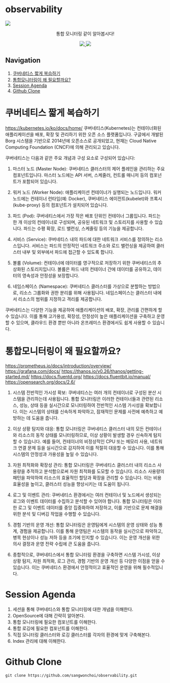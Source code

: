 # observability

<img src="https://capsule-render.vercel.app/api?type=waving&color=auto&height=200&section=header&text=통합모니터링&fontSize=90" />

<p align='center'> 통합 모니터링 같이 알아봅시다! </p>
<p align='center'>
  <a href="https://github.com/sangwonchoi/observability/labels/Idea">
    <img src="https://img.shields.io/badge/IDEA%20ISSUE%20-%23F7DF1E.svg?&style=for-the-badge&&logoColor=white"/>
  </a>
  <a href="#demo">
    <img src="https://img.shields.io/badge/DEMO%20-%234FC08D.svg?&style=for-the-badge&&logoColor=white"/>
  </a>
</p>

## Navigation
1. [쿠버네티스 짧게 복습하기](#쿠버네티스-짧게-복습하기)
2. [통합모니터링이 왜 필요할까요?](#통합모니터링이-왜-필요할까요?)
3. [Session Agenda](#Session-Agenda)
4. [Github Clone](#Github-Clone)

# 쿠버네티스 짧게 복습하기
https://kubernetes.io/ko/docs/home/
쿠버네티스(Kubernetes)는 컨테이너화된 애플리케이션을 배포, 확장 및 관리하기 위한 오픈 소스 플랫폼입니다. 구글에서 개발된 Borg 시스템을 기반으로 2014년에 오픈소스로 공개되었고, 현재는 Cloud Native Computing Foundation (CNCF)에 의해 관리되고 있습니다.

쿠버네티스는 다음과 같은 주요 개념과 구성 요소로 구성되어 있습니다:

1. 마스터 노드 (Master Node): 쿠버네티스 클러스터의 제어 플레인을 관리하는 주요 컴포넌트입니다. 마스터 노드에는 API 서버, 스케줄러, 컨트롤 매니저 등의 컴포넌트가 포함되어 있습니다.

2. 워커 노드 (Worker Node): 애플리케이션 컨테이너가 실행되는 노드입니다. 워커 노드에는 컨테이너 런타임(예: Docker), 쿠버네티스 에이전트(kubelet)와 프록시(kube-proxy) 등의 컴포넌트가 설치되어 있습니다.

3. 파드 (Pod): 쿠버네티스에서 가장 작은 배포 단위인 컨테이너 그룹입니다. 파드는 한 개 이상의 컨테이너로 구성되며, 공유된 네트워크 및 스토리지를 사용할 수 있습니다. 파드는 수평 확장, 로드 밸런싱, 스케줄링 등의 기능을 제공합니다.

4. 서비스 (Service): 쿠버네티스 내의 파드에 대한 네트워크 서비스를 정의하는 리소스입니다. 서비스는 파드의 안정적인 네트워크 주소와 로드 밸런싱을 제공하여 클러스터 내부 및 외부에서 파드에 접근할 수 있도록 합니다.

5. 볼륨 (Volume): 컨테이너에 데이터를 영구적으로 저장하기 위한 쿠버네티스의 추상화된 스토리지입니다. 볼륨은 파드 내의 컨테이너 간에 데이터를 공유하고, 데이터의 영속성과 안정성을 보장합니다.

6. 네임스페이스 (Namespace): 쿠버네티스 클러스터를 가상으로 분할하는 방법으로, 리소스 그룹화와 권한 분리를 위해 사용됩니다. 네임스페이스는 클러스터 내에서 리소스의 범위를 지정하고 격리를 제공합니다.

쿠버네티스는 다양한 기능을 제공하여 애플리케이션의 배포, 확장, 관리를 간편하게 할 수 있습니다. 이를 통해 고가용성, 확장성, 안정성이 높은 애플리케이션을 구축하고 운영할 수 있으며, 클라우드 환경 뿐만 아니라 온프레미스 환경에서도 쉽게 사용할 수 있습니다.

# 통합모니터링이 왜 필요할까요?
https://prometheus.io/docs/introduction/overview/
https://grafana.com/docs/
https://thanos.io/v0.26/thanos/getting-started.md/
https://docs.fluentd.org/
https://docs.fluentbit.io/manual/
https://opensearch.org/docs/2.6/
1. 시스템 전반적인 가시성 확보: 쿠버네티스는 여러 개의 컨테이너로 구성된 분산 시스템을 관리하는데 사용됩니다. 통합 모니터링은 이러한 컨테이너들과 관련된 리소스, 성능, 상태 등을 실시간으로 모니터링하여 전반적인 시스템 가시성을 확보합니다. 이는 시스템의 상태를 신속하게 파악하고, 잠재적인 문제를 사전에 예측하고 예방하는 데 도움을 줍니다.

2. 이상 상황 탐지와 대응: 통합 모니터링은 쿠버네티스 클러스터 내의 모든 컨테이너와 리소스의 동작 상태를 모니터링하므로, 이상 상황이 발생할 경우 신속하게 탐지할 수 있습니다. 예를 들어, 컨테이너의 비정상적인 CPU 또는 메모리 사용, 네트워크 연결 문제 등을 실시간으로 감지하여 이를 적절히 대응할 수 있습니다. 이를 통해 시스템의 안정성과 가용성을 높일 수 있습니다.

3. 자원 최적화와 확장성 관리: 통합 모니터링은 쿠버네티스 클러스터 내의 리소스 사용량을 추적하고 분석함으로써 자원 최적화를 도모할 수 있습니다. 리소스 사용량의 패턴을 파악하여 리소스의 효율적인 할당과 확장을 관리할 수 있습니다. 이는 비용 효율성을 높이고, 클러스터 성능을 향상시키는 데 도움이 됩니다.

4. 로그 및 이벤트 관리: 쿠버네티스 환경에서는 여러 컨테이너 및 노드에서 생성되는 로그와 이벤트 데이터를 수집하고 분석할 수 있어야 합니다. 통합 모니터링은 이러한 로그 및 이벤트 데이터를 중앙 집중화하여 저장하고, 이를 기반으로 문제 해결을 위한 분석 및 디버깅 작업을 수행할 수 있습니다.

5. 경험 기반의 운영 개선: 통합 모니터링은 운영팀에게 시스템의 운영 상태와 성능 통계, 경험을 제공합니다. 이를 통해 운영팀은 시스템의 동작을 실시간으로 파악하고, 병목 현상이나 성능 저하 등을 조기에 인지할 수 있습니다. 이는 운영 개선을 위한 의사 결정과 운영 전략 수립에 큰 도움을 줍니다.

6. 종합적으로, 쿠버네티스에서 통합 모니터링 환경을 구축하면 시스템 가시성, 이상 상황 탐지, 자원 최적화, 로그 관리, 경험 기반의 운영 개선 등 다양한 이점을 얻을 수 있습니다. 이는 쿠버네티스 환경에서 안정적이고 효율적인 운영을 위해 필수적입니다.

# Session Agenda
1. 세션을 통해 쿠버네티스와 통합 모니터링에 대한 개념을 이해한다.
2. OpenSource에 대해 간략히 알아본다.
3. 통합 모니터링에 필요한 컴포넌트를 이해한다.
4. 통합 로깅에 필요한 컴포넌트를 이해한다.
5. 직접 모니터링 클러스터와 로깅 클러스터를 각자의 환경에 맞게 구축해본다.
6. Index 관리에 대해 이해한다.

# Github Clone
```
git clone https://github.com/sangwonchoi/observability.git
```
